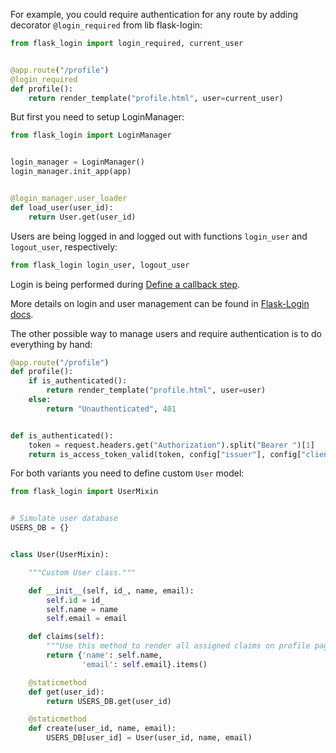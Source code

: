 For example, you could require authentication for any route by adding decorator `@login_required` from lib flask-login:

```py
from flask_login import login_required, current_user


@app.route("/profile")
@login_required
def profile():
    return render_template("profile.html", user=current_user)
```

But first you need to setup LoginManager:

```py
from flask_login import LoginManager


login_manager = LoginManager()
login_manager.init_app(app)


@login_manager.user_loader
def load_user(user_id):
    return User.get(user_id)
```

Users are being logged in and logged out with functions `login_user` and `logout_user`, respectively:

```py
from flask_login login_user, logout_user
```

Login is being performed during [Define a callback step](/docs/guides/sign-into-web-app/python/define-callback/).

More details on login and user management can be found in [Flask-Login docs](https://flask-login.readthedocs.io/en/latest/).

The other possible way to manage users and require authentication is to do everything by hand:

```py
@app.route("/profile")
def profile():
    if is_authenticated():
        return render_template("profile.html", user=user)
    else:
        return "Unauthenticated", 401


def is_authenticated():
    token = request.headers.get("Authorization").split("Bearer ")[1]
    return is_access_token_valid(token, config["issuer"], config["client_id"])
```

For both variants you need to define custom `User` model:
```py
from flask_login import UserMixin


# Simulate user database
USERS_DB = {}


class User(UserMixin):

    """Custom User class."""

    def __init__(self, id_, name, email):
        self.id = id_
        self.name = name
        self.email = email

    def claims(self):
        """Use this method to render all assigned claims on profile page."""
        return {'name': self.name,
                'email': self.email}.items()

    @staticmethod
    def get(user_id):
        return USERS_DB.get(user_id)

    @staticmethod
    def create(user_id, name, email):
        USERS_DB[user_id] = User(user_id, name, email)
```
